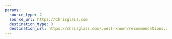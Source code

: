 ```yaml
---
params:
  source_type: 2
  source_url: https://chrisglass.com
  destination_type: 3
  destination_url: https://chrisglass.com/.well-known/recommendations.opml
---
```

